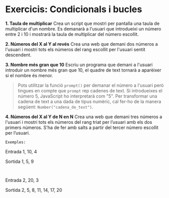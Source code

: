 # Exercicis: Condicionals i bucles

**1. Taula de multiplicar**
Crea un script que mostri per pantalla una taula de multiplicar d'un nombre.
Es demanarà a l'usuari que introdueixi un número entre 2 i 10 i mostrarà la taula de multiplicar del número escollit.
  
**2. Números del X al Y al revés**
Crea una web que demani dos números a l'usuari i mostri tots els números del rang escollit per l'usuari sentit descendent.

**3. Nombre més gran que 10**
Escriu un programa que demani a l'usuari introduir un nombre més gran que 10, el quadre de text tornarà a aparèixer si el nombre és menor.

> Pots utilitzar la funció `prompt()` per demanar el número a l'usuari però tingues en compte que `prompt` rep cadenes de text. Si introdueixes el número 5, JavaScript ho interpretarà com "5". Per transformar una cadena de text a una dada de tipus numèric, cal fer-ho de la manera següent: `Number("cadena_de_text")`.

**4. Números del X al Y de N en N**
Crea una web que demani tres números a l'usuari i mostri tots els números del rang triat per l’usuari amb els dos primers números. S'ha de fer amb salts a partir del tercer número escollit per l’usuari.

```
Exemples:

```
Entrada
1, 10, 4

Sortida
1, 5, 9
```


```
Entrada
2, 20, 3

Sortida
2, 5, 8, 11, 14, 17, 20
```